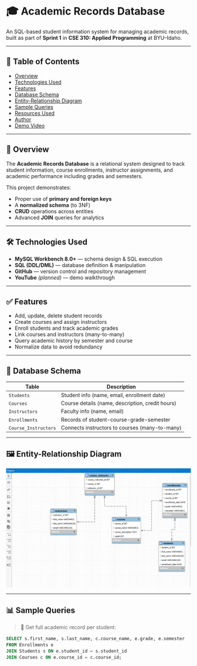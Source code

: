 # 🎓 Academic Records Database

An SQL-based student information system for managing academic records, built as part of **Sprint 1** in **CSE 310: Applied Programming** at BYU–Idaho.

---

## 📘 Table of Contents

- [Overview](#overview)
- [Technologies Used](#technologies-used)
- [Features](#features)
- [Database Schema](#database-schema)
- [Entity-Relationship Diagram](#entity-relationship-diagram)
- [Sample Queries](#sample-queries)
- [Resources Used](#resources-used)
- [Author](#author)
- [Demo Video](#demo-video)

---

## 📌 Overview

The **Academic Records Database** is a relational system designed to track student information, course enrollments, instructor assignments, and academic performance including grades and semesters.

This project demonstrates:
- Proper use of **primary and foreign keys**
- A **normalized schema** (to 3NF)
- **CRUD** operations across entities
- Advanced **JOIN** queries for analytics

---

## 🛠 Technologies Used

- **MySQL Workbench 8.0+** — schema design & SQL execution
- **SQL (DDL/DML)** — database definition & manipulation
- **GitHub** — version control and repository management
- **YouTube** *(planned)* — demo walkthrough

---

## ✅ Features

- Add, update, delete student records
- Create courses and assign instructors
- Enroll students and track academic grades
- Link courses and instructors (many-to-many)
- Query academic history by semester and course
- Normalize data to avoid redundancy

---

## 🧱 Database Schema

| Table              | Description                                         |
|-------------------|-----------------------------------------------------|
| `Students`         | Student info (name, email, enrollment date)         |
| `Courses`          | Course details (name, description, credit hours)    |
| `Instructors`      | Faculty info (name, email)                          |
| `Enrollments`      | Records of student-course-grade-semester            |
| `Course_Instructors` | Connects instructors to courses (many-to-many)     |

---

## 🖼️ Entity-Relationship Diagram

![ERD](the%20erd.png)

---

## 📊 Sample Queries

> 🔹 Get full academic record per student:
```sql
SELECT s.first_name, s.last_name, c.course_name, e.grade, e.semester
FROM Enrollments e
JOIN Students s ON e.student_id = s.student_id
JOIN Courses c ON e.course_id = c.course_id;
